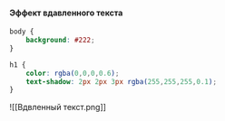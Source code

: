 
#### Эффект вдавленного текста

```css
body {
	background: #222;
}

h1 {
	color: rgba(0,0,0,0.6);
	text-shadow: 2px 2px 3px rgba(255,255,255,0.1);
}
```

![[Вдвленный текст.png]]
